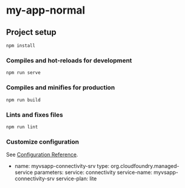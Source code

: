 # my-app-normal

## Project setup
```
npm install
```

### Compiles and hot-reloads for development
```
npm run serve
```

### Compiles and minifies for production
```
npm run build
```

### Lints and fixes files
```
npm run lint
```

### Customize configuration
See [Configuration Reference](https://cli.vuejs.org/config/).

- name: myvsapp-connectivity-srv
  type: org.cloudfoundry.managed-service
  parameters:
    service: connectivity
    service-name: myvsapp-connectivity-srv
    service-plan: lite    
